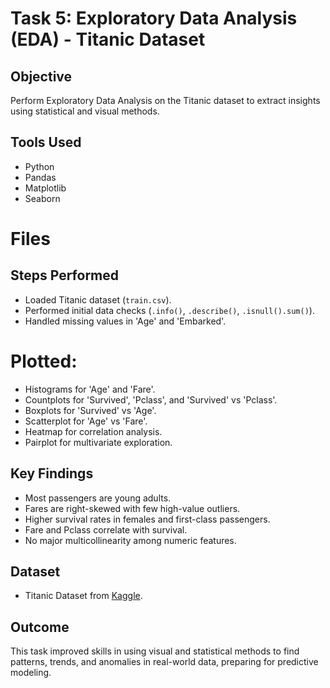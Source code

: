 # Task 5: Exploratory Data Analysis (EDA) - Titanic Dataset

## Objective
Perform Exploratory Data Analysis on the Titanic dataset to extract insights using statistical and visual methods.

## Tools Used
- Python
- Pandas
- Matplotlib
- Seaborn

# Files


## Steps Performed
 - Loaded Titanic dataset (`train.csv`).  
 - Performed initial data checks (`.info()`, `.describe()`, `.isnull().sum()`).  
 - Handled missing values in 'Age' and 'Embarked'.  
# Plotted:
- Histograms for 'Age' and 'Fare'.
- Countplots for 'Survived', 'Pclass', and 'Survived' vs 'Pclass'.
- Boxplots for 'Survived' vs 'Age'.
- Scatterplot for 'Age' vs 'Fare'.
- Heatmap for correlation analysis.
- Pairplot for multivariate exploration.


## Key Findings
- Most passengers are young adults.
- Fares are right-skewed with few high-value outliers.
- Higher survival rates in females and first-class passengers.
- Fare and Pclass correlate with survival.
- No major multicollinearity among numeric features.

## Dataset
- Titanic Dataset from [Kaggle](https://www.kaggle.com/c/titanic/data).

## Outcome
This task improved skills in using visual and statistical methods to find patterns, trends, and anomalies in real-world data, preparing for predictive modeling.
